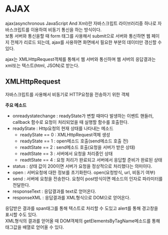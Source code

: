 # AJAX

ajax(asynchronous JavaScript And Xml)란 자바스크립트 라이브러리중 하나로 자바스크립트를 이용하여 비동기 통신을 하는 방식이다.  
보통 서버와 통신을할 때 form 태그를 사용해서 submit으로 서버와 통신하면 웹 페이지 전체가 리로드 되는데, ajax를 사용하면 화면에서 필요한 부분의 데이터만 갱신할 수 있다.  
  
ajax는 XMLHttpRequest객체를 통해서 웹 서버와 통신하며 웹 서버의 응답결과는 xml또는 텍스트(html, JSON)로 받는다.

## XMLHttpRequest
자바스크립트를 사용해서 비동기로 HTTP요청을 전송하기 위한 객체  

**주요 메소드**

-   onreadystatechange : readyState가 변할 때마다 발생하는 이벤트 핸들러, callback 함수로 요청이 처리되었을 때 실행할 함수를 호출한다.
-   readyState : Http요청의 현재 상태를 나타내는 메소드
    -   readyState == 0 : XMLHttpRequest객체 생성
    -   readyState == 1 : open메소드 호출(send메소드 호출 전)
    -   readtState == 2 : send메소드 호출(요청을 서버가 받은 상태)
    -   readtState == 3 : 서버에서 요청을 처리중인 상태
    -   readtState == 4 : 요청 처리가 완료되고 서버에서 응답할 준비가 완료된 상태
-   status : 상태 값이 200이면 서버가 요청을 정상적으로 처리했다는 의미이다.
-   open : 서버요청에 대한 정보를 초기화한다. open(요청방식, url, 비동기 여부)
-   send : 서버에 요청을 전송한다. 요청이 post방식이면 메소드의 인자로 파라미터를 전달한다.
-   responseText : 응답결과를 text로 얻어온다.
-   responseXML : 응답결과를 XML형식으로 DOM으로 얻어온다.

응답받은 결과를 span태그를 통해 텍스트로 처리할 수 도있고 alert를 통해 경고창을 표시할 수도 있다.  
XML형식의 결과를 얻어올 때 DOM객체의 getElementsByTagName메소드를 통해 태그값을 배열로 얻어올 수 있다.
